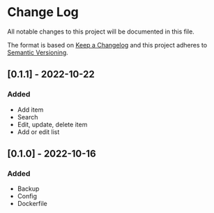 
# Change Log
All notable changes to this project will be documented in this file.
 
The format is based on [Keep a Changelog](http://keepachangelog.com/)
and this project adheres to [Semantic Versioning](http://semver.org/).

## [0.1.1] - 2022-10-22
### Added
- Add item
- Search
- Edit, update, delete item
- Add or edit list

## [0.1.0] - 2022-10-16
### Added
- Backup
- Config
- Dockerfile